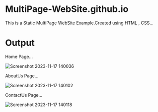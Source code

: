 # MultiPage-WebSite.github.io
This is a Static MultiPage WebSite Example.Created using HTML , CSS...

# Output

Home Page...

![Screenshot 2023-11-17 140036](https://github.com/Mayuri126/MultiPage-WebSite.github.io/assets/120949994/7b6e380c-b78d-4533-9c15-5b0db8aea772)


AboutUs Page...

![Screenshot 2023-11-17 140102](https://github.com/Mayuri126/MultiPage-WebSite.github.io/assets/120949994/ce0b9acc-567b-4966-822e-ac8dfe8cafcb)


ContactUs Page...

![Screenshot 2023-11-17 140118](https://github.com/Mayuri126/MultiPage-WebSite.github.io/assets/120949994/b30a2717-8918-4de1-8e21-9a77be4541ee)

